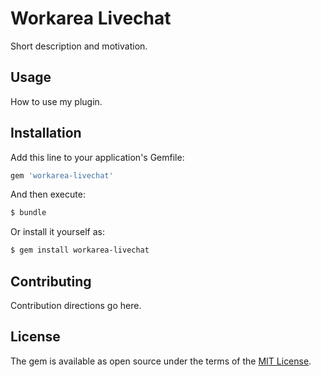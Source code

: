 # Workarea Livechat
Short description and motivation.

## Usage
How to use my plugin.

## Installation
Add this line to your application's Gemfile:

```ruby
gem 'workarea-livechat'
```

And then execute:
```bash
$ bundle
```

Or install it yourself as:
```bash
$ gem install workarea-livechat
```

## Contributing
Contribution directions go here.

## License
The gem is available as open source under the terms of the [MIT License](https://opensource.org/licenses/MIT).
